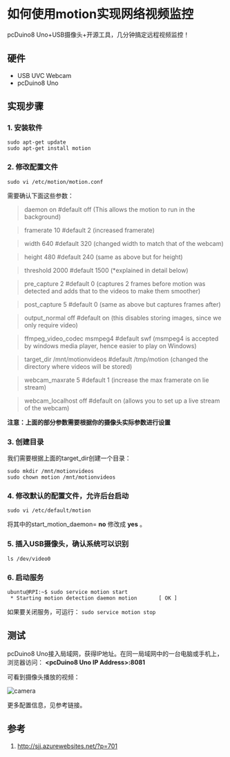 # 如何使用motion实现网络视频监控
pcDuino8 Uno+USB摄像头+开源工具，几分钟搞定远程视频监控！

## 硬件

* USB UVC Webcam
* pcDuino8 Uno

## 实现步骤
### 1. 安装软件
```shell
sudo apt-get update
sudo apt-get install motion
```

### 2.  修改配置文件
``` shell
sudo vi /etc/motion/motion.conf
```
需要确认下面这些参数：
> daemon on #default off (This allows the motion to run in the background)

> framerate 10 #default 2 (increased framerate)

>width 640 #default 320 (changed width to match that of the webcam)

>height 480 #default 240 (same as above but for height)

> threshold 2000 #default 1500 (*explained in detail below)

> pre_capture 2 #default 0 (captures 2 frames before motion was detected and adds that to the videos to make them smoother)

> post_capture 5 #default 0 (same as above but captures frames after)

> output_normal off #default on (this disables storing images, since we only require video)

> ffmpeg_video_codec msmpeg4 #default swf (msmpeg4 is accepted by windows media player, hence easier to play on Windows)

> target_dir /mnt/motionvideos #default /tmp/motion (changed the directory where videos will be stored)

> webcam_maxrate 5 #default 1 (increase the max framerate on lie stream)

> webcam_localhost off #default on (allows you to set up a live stream of the webcam)

**注意：上面的部分参数需要根据你的摄像头实际参数进行设置**

### 3. 创建目录

我们需要根据上面的target_dir创建一个目录：
```shell
sudo mkdir /mnt/motionvideos
sudo chown motion /mnt/motionvideos
```

### 4. 修改默认的配置文件，允许后台启动
```shell
sudo vi /etc/default/motion
```
将其中的start_motion_daemon= **no** 修改成 **yes**  。

### 5. 插入USB摄像头，确认系统可以识别

```ls /dev/video0```

### 6. 启动服务
```shell
ubuntu@RPI:~$ sudo service motion start
 * Starting motion detection daemon motion       [ OK ]
 ```
如果要关闭服务，可运行：
```sudo service motion stop```

##  测试

pcDuino8 Uno接入局域网，获得IP地址。在同一局域网中的一台电脑或手机上，浏览器访问：
**\<pcDuino8 Uno IP Address>:8081**

可看到摄像头播放的视频：

![camera](/images/camera.png)

更多配置信息，见参考链接。

## 参考
1. http://sjj.azurewebsites.net/?p=701